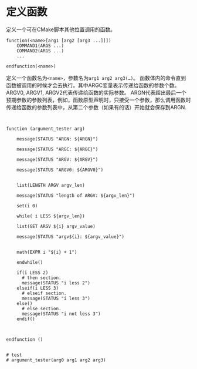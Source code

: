 # 定义函数

定义一个可在CMake脚本其他位置调用的函数。
```
function(<name>[arg1 [arg2 [arg3 ...]]])
    COMMAND1(ARGS ...)
    COMMAND2(ARGS ...)
    ...

endfunction(<name>)
```
 

定义一个函数名为`<name>`，参数名为`arg1 arg2 arg3(…)`。 函数体内的命令直到函数被调用的时候才会去执行。其中ARGC变量表示传递给函数的参数个数。 ARGV0, ARGV1, ARGV2代表传递给函数的实际参数。 ARGN代表超出最后一个预期参数的参数列表，例如，函数原型声明时，只接受一个参数，那么调用函数时传递给函数的参数列表中，从第二个参数（如果有的话）开始就会保存到ARGN.

```


function (argument_tester arg)
 
    message(STATUS "ARGN: ${ARGN}")
     
    message(STATUS "ARGC: ${ARGC}")
     
    message(STATUS "ARGV: ${ARGV}")
     
    message(STATUS "ARGV0: ${ARGV0}")
     
     
    list(LENGTH ARGV argv_len)
     
    message(STATUS "length of ARGV: ${argv_len}")
     
    set(i 0)
     
    while( i LESS ${argv_len})
     
    list(GET ARGV ${i} argv_value)
     
    message(STATUS "argv${i}: ${argv_value}")
     
     
    math(EXPR i "${i} + 1")
     
    endwhile()

    if(i LESS 2)
      # then section.
      message(STATUS "i less 2")
    elseif(i LESS 3)
      # elseif section.
      message(STATUS "i less 3")
    else()
      # else section.
      message(STATUS "i not less 3")
    endif()
 
 
 
endfunction ()


# test
# argument_tester(arg0 arg1 arg2 arg3)
```